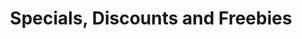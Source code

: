 ---
title: Specials, Discounts and Freebies
draft: false
menu: 
  footer2:
    weight: 10
  icons:
    weight: 50
    pre: "icons/bootstrap/currency-dollar.svg"
---